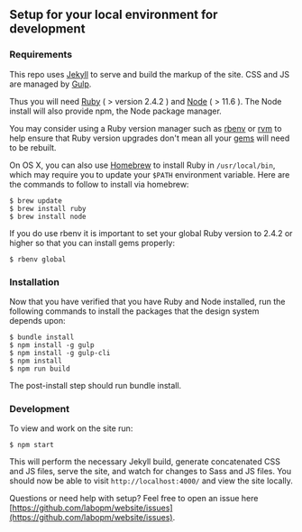 ## Setup for your local environment for development

### Requirements

This repo uses [Jekyll](https://jekyllrb.com/) to serve and build the markup of the site. CSS and JS are managed by [Gulp](https://gulpjs.com/).

Thus you will need [Ruby](https://www.ruby-lang.org) ( > version 2.4.2 ) and [Node](https://nodejs.org/en/download/) ( > 11.6 ). The Node install will also provide npm, the Node package manager.

You may consider using a Ruby version manager such as
[rbenv](https://github.com/sstephenson/rbenv) or [rvm](https://rvm.io/) to
help ensure that Ruby version upgrades don't mean all your
[gems](https://rubygems.org/) will need to be rebuilt.

On OS X, you can also use [Homebrew](http://brew.sh/) to install Ruby in
`/usr/local/bin`, which may require you to update your `$PATH` environment
variable. Here are the commands to follow to install via homebrew:

```shell
$ brew update
$ brew install ruby
$ brew install node
```

If you do use rbenv it is important to set your global Ruby version to 2.4.2 or higher so that you can install gems properly:

```shell
$ rbenv global
```

### Installation

Now that you have verified that you have Ruby and Node installed, run the following commands to install the packages that the design system depends upon:

```shell
$ bundle install
$ npm install -g gulp
$ npm install -g gulp-cli
$ npm install
$ npm run build
```

The post-install step should run bundle install.

### Development

To view and work on the site run:

```shell
$ npm start
```

This will perform the necessary Jekyll build, generate concatenated CSS and JS files, serve the site, and watch for changes to Sass and JS files. You should now be able to visit `http://localhost:4000/` and view the site locally.

Questions or need help with setup? Feel free to open an issue here [https://github.com/labopm/website/issues](https://github.com/labopm/website/issues).
